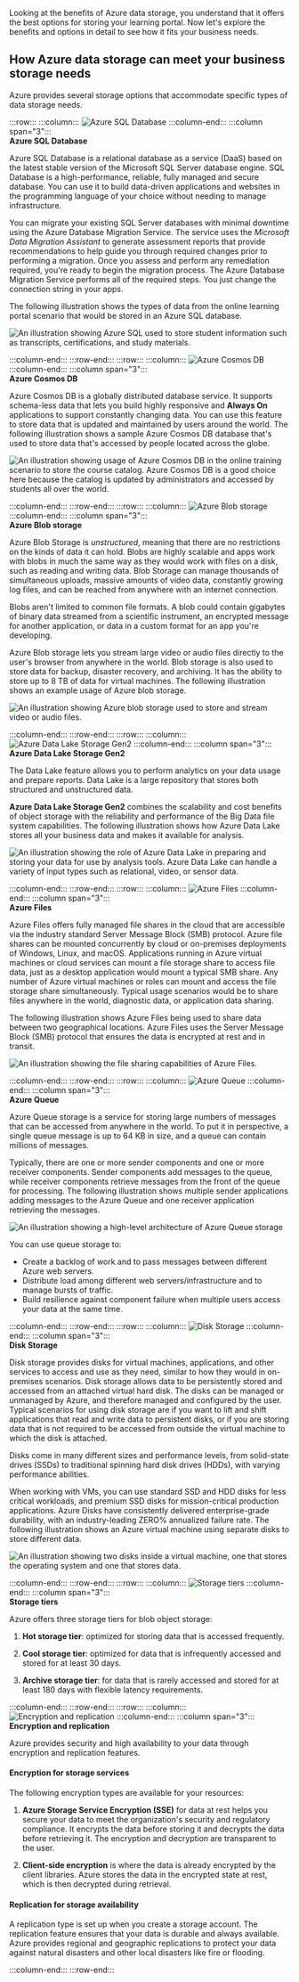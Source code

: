 Looking at the benefits of Azure data storage, you understand that it offers the best options for storing your learning portal. Now let's explore the benefits and options in detail to see how it fits your business needs.

## How Azure data storage can meet your business storage needs

Azure provides several storage options that accommodate specific types of data storage needs.

:::row:::
  :::column:::
    ![Azure SQL Database](../media/3-azure-sql-db.png)
  :::column-end:::
    :::column span="3":::  
**Azure SQL Database**

Azure SQL Database is a relational database as a service (DaaS) based on the latest stable version of the Microsoft SQL Server database engine. SQL Database is a high-performance, reliable, fully managed and secure database. You can use it to build data-driven applications and websites in the programming language of your choice without needing to manage infrastructure.

You can migrate your existing SQL Server databases with minimal downtime using the Azure Database Migration Service. The service uses the *Microsoft Data Migration Assistant* to generate assessment reports that provide recommendations to help guide you through required changes prior to performing a migration. Once you assess and perform any remediation required, you're ready to begin the migration process. The Azure Database Migration Service performs all of the required steps. You just change the connection string in your apps. 

The following illustration shows the types of data from the online learning portal scenario that would be stored in an Azure SQL database.

![An illustration showing Azure SQL used to store student information such as transcripts, certifications, and study materials.](../media/3-Azure_SQL.png)

:::column-end:::
:::row-end:::
:::row:::
  :::column:::
    ![Azure Cosmos DB](../media/3-cosmos-db.png)
  :::column-end:::
    :::column span="3":::  
**Azure Cosmos DB**

Azure Cosmos DB is a globally distributed database service. It supports schema-less data that lets you build highly responsive and **Always On** applications to support constantly changing data. You can use this feature to store data that is updated and maintained by users around the world. The following illustration shows a sample Azure Cosmos DB database that's used to store data that's accessed by people located across the globe.

![An illustration showing usage of Azure Cosmos DB in the online training scenario to store the course catalog. Azure Cosmos DB is a good choice here because the catalog is updated by administrators and accessed by students all over the world.](../media/3-Azure_cosmos_db.png)

:::column-end:::
:::row-end:::
:::row:::
  :::column:::
    ![Azure Blob storage](../media/3-azure-blob-storage.png)
  :::column-end:::
    :::column span="3":::  
**Azure Blob storage**

Azure Blob Storage is *unstructured*, meaning that there are no restrictions on the kinds of data it can hold. Blobs are highly scalable and apps work with blobs in much the same way as they would work with files on a disk, such as reading and writing data. Blob Storage can manage thousands of simultaneous uploads, massive amounts of video data, constantly growing log files, and can be reached from anywhere with an internet connection. 

Blobs aren't limited to common file formats. A blob could contain gigabytes of binary data streamed from a scientific instrument, an encrypted message for another application, or data in a custom format for an app you're developing.

Azure Blob storage lets you stream large video or audio files directly to the user's browser from anywhere in the world. Blob storage is also used to store data for backup, disaster recovery, and archiving. It has the ability to store up to 8 TB of data for virtual machines. The following illustration shows an example usage of Azure blob storage.

![An illustration showing Azure blob storage used to store and stream video or audio files.](../media/3-Azure_blob.png)

:::column-end:::
:::row-end:::
:::row:::
  :::column:::
    ![Azure Data Lake Storage Gen2](../media/3-azure-data-lake.png)
  :::column-end:::
    :::column span="3":::  
**Azure Data Lake Storage Gen2**

The Data Lake feature allows you to perform analytics on your data usage and prepare reports. Data Lake is a large repository that stores both structured and unstructured data.

**Azure Data Lake Storage Gen2** combines the scalability and cost benefits of object storage with the reliability and performance of the Big Data file system capabilities. The following illustration shows how Azure Data Lake stores all your business data and makes it available for analysis.

![An illustration showing the role of Azure Data Lake in preparing and storing your data for use by analysis tools. Azure Data Lake can handle a variety of input types such as relational, video, or sensor data.](../media/3-Data_lake_store_concept.png)

:::column-end:::
:::row-end:::
:::row:::
  :::column:::
    ![Azure Files](../media/3-azure-files.png)
  :::column-end:::
    :::column span="3":::  
**Azure Files**

Azure Files offers fully managed file shares in the cloud that are accessible via the industry standard Server Message Block (SMB) protocol. Azure file shares can be mounted concurrently by cloud or on-premises deployments of Windows, Linux, and macOS. Applications running in Azure virtual machines or cloud services can mount a file storage share to access file data, just as a desktop application would mount a typical SMB share. Any number of Azure virtual machines or roles can mount and access the file storage share simultaneously. Typical usage scenarios would be to share files anywhere in the world, diagnostic data, or application data sharing. 

The following illustration shows Azure Files being used to share data between two geographical locations. Azure Files uses the Server Message Block (SMB) protocol that ensures the data is encrypted at rest and in transit.

![An illustration showing the file sharing capabilities of Azure Files. ](../media/3-Azure_Files.png)

:::column-end:::
:::row-end:::
:::row:::
  :::column:::
    ![Azure Queue](../media/3-azure-queue.png)
  :::column-end:::
    :::column span="3":::  
**Azure Queue**

Azure Queue storage is a service for storing large numbers of messages that can be accessed from anywhere in the world. To put it in perspective, a single queue message is up to 64 KB in size, and a queue can contain millions of messages.

Typically, there are one or more sender components and one or more receiver components. Sender components add messages to the queue, while receiver components retrieve messages from the front of the queue for processing. The following illustration shows multiple sender applications adding messages to the Azure Queue and one receiver application retrieving the messages.

![An illustration showing a high-level architecture of Azure Queue storage](../media/3-Azure_Queue.png)

You can use queue storage to:

- Create a backlog of work and to pass messages between different Azure web servers.
- Distribute load among different web servers/infrastructure and to manage bursts of traffic.
- Build resilience against component failure when multiple users access your data at the same time.

:::column-end:::
:::row-end:::
:::row:::
  :::column:::
    ![Disk Storage](../media/3-azure-standard-storage.png)
  :::column-end:::
    :::column span="3":::  
**Disk Storage**

Disk storage provides disks for virtual machines, applications, and other services to access and use as they need, similar to how they would in on-premises scenarios. Disk storage allows data to be persistently stored and accessed from an attached virtual hard disk. The disks can be managed or unmanaged by Azure, and therefore managed and configured by the user. Typical scenarios for using disk storage are if you want to lift and shift applications that read and write data to persistent disks, or if you are storing data that is not required to be accessed from outside the virtual machine to which the disk is attached. 

Disks come in many different sizes and performance levels, from solid-state drives (SSDs) to traditional spinning hard disk drives (HDDs), with varying performance abilities.

When working with VMs, you can use standard SSD and HDD disks for less critical workloads, and premium SSD disks for mission-critical production applications. Azure Disks have consistently delivered enterprise-grade durability, with an industry-leading ZERO% annualized failure rate. The following illustration shows an Azure virtual machine using separate disks to store different data.

![An illustration showing two disks inside a virtual machine, one that stores the operating system and one that stores data.](../media/3-Azure_disks.png)

:::column-end:::
:::row-end:::
:::row:::
  :::column:::
    ![Storage tiers](../media/3-storage-tiers.png)
  :::column-end:::
    :::column span="3":::  
**Storage tiers**

Azure offers three storage tiers for blob object storage:

1. **Hot storage tier**: optimized for storing data that is accessed frequently.

1. **Cool storage tier**: optimized for data that is infrequently accessed and stored for at least 30 days.

1. **Archive storage tier**: for data that is rarely accessed and stored for at least 180 days with flexible latency requirements.

:::column-end:::
:::row-end:::
:::row:::
  :::column:::
    ![Encryption and replication](../media/3-azure-storage-encryption.png)
  :::column-end:::
    :::column span="3":::  
**Encryption and replication**

Azure provides security and high availability to your data through encryption and replication features.

#### Encryption for storage services

The following encryption types are available for your resources:

1. **Azure Storage Service Encryption (SSE)** for data at rest helps you secure your data to meet the organization's security and regulatory compliance. It encrypts the data before storing it and decrypts the data before retrieving it. The encryption and decryption are transparent to the user.

1. **Client-side encryption** is where the data is already encrypted by the client libraries. Azure stores the data in the encrypted state at rest, which is then decrypted during retrieval.

#### Replication for storage availability

A replication type is set up when you create a storage account. The replication feature ensures that your data is durable and always available. Azure provides regional and geographic replications to protect your data against natural disasters and other local disasters like fire or flooding.

  :::column-end:::
:::row-end:::
